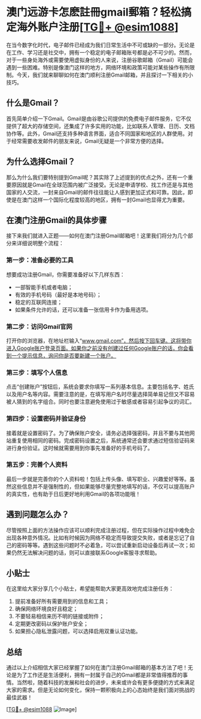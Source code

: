 # 澳门远游卡怎麽註冊gmail郵箱？轻松搞定海外账户注册[[TG💪+ @esim1088](https://t.me/s/esim1088)]

在当今数字化时代，电子邮件已经成为我们日常生活中不可或缺的一部分。无论是在工作、学习还是社交中，拥有一个稳定的电子邮箱账号都是必不可少的。然而，对于一些身处海外或需要使用虚拟身份的人来说，注册谷歌邮箱（Gmail）可能会遇到一些困难。特别是像澳门这样的地方，网络环境和政策可能对某些操作有所限制。今天，我们就来聊聊如何在澳门顺利注册Gmail邮箱，并且探讨一下相关的小技巧。

## 什么是Gmail？

首先简单介绍一下Gmail。Gmail是由谷歌公司提供的免费电子邮件服务，它不仅提供了超大的存储空间，还集成了许多实用的功能，比如联系人管理、日历、文档协作等。此外，Gmail还支持多种语言界面，适合不同国家和地区的人群使用。对于经常需要收发邮件的朋友来说，Gmail无疑是一个非常方便的选择。

## 为什么选择Gmail？

那么为什么我们要特别提到Gmail呢？其实除了上述提到的优点之外，还有一个重要原因就是Gmail在全球范围内被广泛接受。无论是申请学校、找工作还是与其他国家的人交流，一封来自Gmail的邮件往往能让人感到更加正式和可靠。因此，即使是在澳门这样一个国际化程度较高的地区，拥有一封Gmail也显得尤为重要。

## 在澳门注册Gmail的具体步骤

接下来我们就进入正题——如何在澳门注册Gmail邮箱吧！这里我们将分为几个部分来详细说明整个流程：

### 第一步：准备必要的工具

想要成功注册Gmail，你需要准备好以下几样东西：
- 一部智能手机或者电脑；
- 有效的手机号码（最好是本地号码）；
- 稳定的互联网连接；
- 如果条件允许的话，还可以准备一张信用卡作为备用选项。

### 第二步：访问Gmail官网

打开你的浏览器，在地址栏输入“www.gmail.com”，然后按下回车键。这将带你进入Google账户登录页面。如果你之前没有创建过任何Google账户的话，你会看到一个提示信息，询问你是否要新建一个账户。

### 第三步：填写个人信息

点击“创建账户”按钮后，系统会要求你填写一系列基本信息。主要包括名字、姓氏以及用户名等内容。需要注意的是，在填写用户名时尽量选择简单易记但又不容易被人猜到的名字组合。同时也要注意避免使用过于敏感或者容易引起争议的词汇。

### 第四步：设置密码并验证身份

接着就是设置密码了。为了确保账户安全，请务必选择强密码，并且不要与其他网站重复使用相同的密码。完成密码设置之后，系统通常还会要求通过短信验证码来进行身份验证。这时候就需要用到你事先准备好的手机号码了。

### 第五步：完善个人资料

最后一步就是完善你的个人资料啦！包括上传头像、填写职业、兴趣爱好等等。虽然这些信息并不是强制性的，但如果能够尽量完整地填写的话，不仅可以提高账户的真实性，也有助于日后更好地利用Gmail的各项功能哦！

## 遇到问题怎么办？

尽管按照上面的方法操作应该可以顺利完成注册过程，但在实际操作过程中难免会出现各种意外情况。比如有时候因为网络不稳定而导致提交失败，或者是忘记了自己的密码等等。遇到这些问题时不必着急，可以尝试重新启动设备后再试一次；如果仍然无法解决问题的话，则可以直接联系Google客服寻求帮助。

## 小贴士

在这里给大家分享几个小贴士，希望能帮助大家更高效地完成注册任务：
1. 提前准备好所有需要用到的信息和工具；
2. 确保网络环境良好且稳定；
3. 不要轻易相信来历不明的链接或附件；
4. 定期更改密码以保护账户安全；
5. 如果担心隐私泄露问题，可以选择启用双重认证功能。

## 总结

通过以上介绍相信大家已经掌握了如何在澳门注册Gmail邮箱的基本方法了吧！无论是为了工作还是生活便利，拥有一封属于自己的Gmail都是非常值得推荐的事情。当然啦，随着科技的发展和社会的进步，未来或许会有更多便捷的方式来满足大家的需求。但是无论如何变化，保持一颗积极向上的心态始终是我们面对挑战的最佳武器！

[[TG💪+ @esim1088](https://t.me/s/esim1088) ![Image](https://i.postimg.cc/4NQfJmqS/Snipaste-2025-05-13-00-14-12.png)]